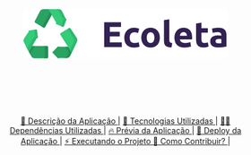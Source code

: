 <div align="center" style="margin-bottom: 50px; padding-bottom: 50px;">
  <img alt="logo ecoleta" src="./img/logo.svg" width="auto" heigth="auto"/>
</div>

<div align="center" style="margin: 20px;">
  <p align="center" >
    <a href="#descricao-da-aplicacao"> 🎯 Descrição da Aplicação </a> |
    <a href="#tecnologias-utilizadas"> 🚀 Tecnologias Utilizadas </a> |
    <a href="#tecnologias-usadas"> 👨‍🚀 Dependências Utilizadas </a> |
    <a href="#prévia-da-aplicação"> 🔥 Prévia da Aplicação </a> |    
    <a href="#deploy-da-aplicação"> 🔨 Deploy da Aplicação </a> |
    <a href="#executando-o-projeto"> ⚡ Executando o Projeto </a> 
    <a href="#como-contribuir?"> 🤔 Como Contribuir? </a> |    
  </p>
</div>
